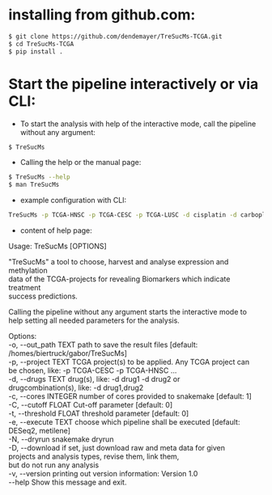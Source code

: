 # installing from github.com:
```bash
$ git clone https://github.com/dendemayer/TreSucMs-TCGA.git
$ cd TreSucMs-TCGA
$ pip install .
```

# Start the pipeline interactively or via CLI:

- To start the analysis with help of the interactive mode, call the pipeline
  without any argument:  

```bash
$ TreSucMs
```

- Calling the help or the manual page:  

```bash
$ TreSucMs --help
$ man TreSucMs
```

- example configuration with CLI:  

```bash
TreSucMs -p TCGA-HNSC -p TCGA-CESC -p TCGA-LUSC -d cisplatin -d carboplatin,paclitaxel -d carboplatin -o TreSucM -c 40 -e metilene -t 5 -t 10 -C 8 -C 5 -e DESeq2
```
- content of help page:  
    
Usage: TreSucMs [OPTIONS]  
  
  "TreSucMs" a tool to choose, harvest and analyse expression and methylation  
  data of the TCGA-projects for revealing Biomarkers which indicate treatment  
  success predictions.  
  
  Calling the pipeline without any argument starts the interactive mode to  
  help setting all needed parameters for the analysis.  
  
Options:  
  -o, --out_path TEXT    path to save the result files  [default:  
                         /homes/biertruck/gabor/TreSucMs]  
  -p, --project TEXT     TCGA project(s) to be applied. Any TCGA project can  
                         be chosen, like: -p TCGA-CESC -p TCGA-HNSC ...  
  -d, --drugs TEXT       drug(s), like: -d drug1 -d drug2 or  
                         drugcombination(s), like: -d drug1,drug2  
  -c, --cores INTEGER    number of cores provided to snakemake  [default: 1]  
  -C, --cutoff FLOAT     Cut-off parameter  [default: 0]  
  -t, --threshold FLOAT  threshold parameter  [default: 0]  
  -e, --execute TEXT     choose which pipeline shall be executed  [default:  
                         DESeq2, metilene]  
  -N, --dryrun           snakemake dryrun  
  -D, --download         if set, just download raw and meta data for given  
                         projects and analysis types, revise them, link them,  
                         but do not run any analysis  
  -v, --version          printing out version information: Version 1.0  
  --help                 Show this message and exit.  
